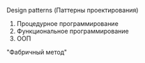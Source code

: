Design patterns (Паттерны проектирования)
1. Процедурное программирование
2. Функциональное программирование
3. ООП

"Фабричный метод"
